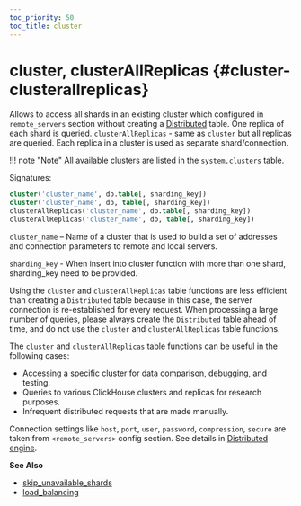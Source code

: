 ```yaml
---
toc_priority: 50
toc_title: cluster
---
```


# cluster, clusterAllReplicas {#cluster-clusterallreplicas}

Allows to access all shards in an existing cluster which configured in `remote_servers` section without creating a [Distributed](../../engines/table-engines/special/distributed.md) table. One replica of each shard is queried.
`clusterAllReplicas` - same as `cluster` but all replicas are queried. Each replica in a cluster is used as separate shard/connection.

!!! note "Note"
    All available clusters are listed in the `system.clusters` table.

Signatures:

``` sql
cluster('cluster_name', db.table[, sharding_key])
cluster('cluster_name', db, table[, sharding_key])
clusterAllReplicas('cluster_name', db.table[, sharding_key])
clusterAllReplicas('cluster_name', db, table[, sharding_key])
```

`cluster_name` – Name of a cluster that is used to build a set of addresses and connection parameters to remote and local servers.

`sharding_key` - When insert into cluster function with more than one shard, sharding_key need to be provided.

Using the `cluster` and `clusterAllReplicas` table functions are less efficient than creating a `Distributed` table because in this case, the server connection is re-established for every request. When processing a large number of queries, please always create the `Distributed` table ahead of time, and do not use the `cluster` and `clusterAllReplicas` table functions.

The `cluster` and `clusterAllReplicas` table functions can be useful in the following cases:

-   Accessing a specific cluster for data comparison, debugging, and testing.
-   Queries to various ClickHouse clusters and replicas for research purposes.
-   Infrequent distributed requests that are made manually.

Connection settings like `host`, `port`, `user`, `password`, `compression`, `secure` are taken from `<remote_servers>` config section. See details in [Distributed engine](../../engines/table-engines/special/distributed.md).

**See Also**

-   [skip_unavailable_shards](../../operations/settings/settings.md#settings-skip_unavailable_shards)
-   [load_balancing](../../operations/settings/settings.md#settings-load_balancing)

